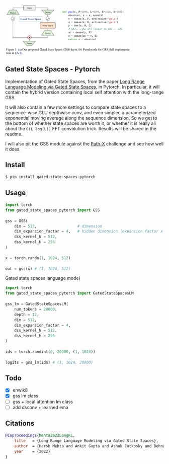 <img src="./gss.png" width="400png"></img>

## Gated State Spaces - Pytorch

Implementation of Gated State Spaces, from the paper <a href="https://arxiv.org/abs/2206.13947">Long Range Language Modeling via Gated State Spaces</a>, in Pytorch. In particular, it will contain the hybrid version containing local self attention with the long-range GSS.

It will also contain a few more settings to compare state spaces to a sequence-wise GLU depthwise conv, and even simpler, a parameterized exponential moving average along the sequence dimension. So we get to the bottom of whether state spaces are worth it, or whether it is really all about the `O(L log(L))` FFT convolution trick. Results will be shared in the readme.

I will also pit the GSS module against the <a href="https://github.com/lucidrains/panoptic-transformer">Path-X</a> challenge and see how well it does.

## Install

```bash
$ pip install gated-state-spaces-pytorch
```

## Usage

```python
import torch
from gated_state_spaces_pytorch import GSS

gss = GSS(
    dim = 512,                  # dimension
    dim_expansion_factor = 4,   # hidden dimension (expansion factor x dim) = 2048
    dss_kernel_N = 512,
    dss_kernel_H = 256
)

x = torch.randn(1, 1024, 512)

out = gss(x) # (1, 1024, 512)
```

Gated state spaces language model

```python
import torch
from gated_state_spaces_pytorch import GatedStateSpacesLM

gss_lm = GatedStateSpacesLM(
    num_tokens = 20000,
    depth = 12,
    dim = 512,
    dim_expansion_factor = 4,
    dss_kernel_N = 512,
    dss_kernel_H = 256
)

ids = torch.randint(0, 20000, (1, 1024))

logits = gss_lm(ids) # (1, 1024, 20000)
```

## Todo

- [x] enwik8
- [x] gss lm class
- [ ] gss + local attention lm class
- [ ] add dsconv + learned ema

## Citations

```bibtex
@inproceedings{Mehta2022LongRL,
    title   = {Long Range Language Modeling via Gated State Spaces},
    author  = {Harsh Mehta and Ankit Gupta and Ashok Cutkosky and Behnam Neyshabur},
    year    = {2022}
}
```
